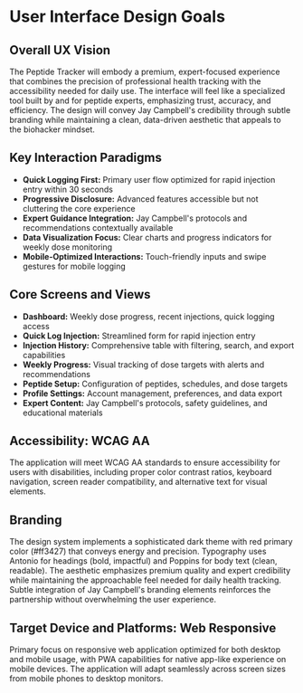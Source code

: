 # User Interface Design Goals

## Overall UX Vision

The Peptide Tracker will embody a premium, expert-focused experience that combines the precision of professional health tracking with the accessibility needed for daily use. The interface will feel like a specialized tool built by and for peptide experts, emphasizing trust, accuracy, and efficiency. The design will convey Jay Campbell's credibility through subtle branding while maintaining a clean, data-driven aesthetic that appeals to the biohacker mindset.

## Key Interaction Paradigms

- **Quick Logging First:** Primary user flow optimized for rapid injection entry within 30 seconds
- **Progressive Disclosure:** Advanced features accessible but not cluttering the core experience
- **Expert Guidance Integration:** Jay Campbell's protocols and recommendations contextually available
- **Data Visualization Focus:** Clear charts and progress indicators for weekly dose monitoring
- **Mobile-Optimized Interactions:** Touch-friendly inputs and swipe gestures for mobile logging

## Core Screens and Views

- **Dashboard:** Weekly dose progress, recent injections, quick logging access
- **Quick Log Injection:** Streamlined form for rapid injection entry
- **Injection History:** Comprehensive table with filtering, search, and export capabilities
- **Weekly Progress:** Visual tracking of dose targets with alerts and recommendations
- **Peptide Setup:** Configuration of peptides, schedules, and dose targets
- **Profile Settings:** Account management, preferences, and data export
- **Expert Content:** Jay Campbell's protocols, safety guidelines, and educational materials

## Accessibility: WCAG AA

The application will meet WCAG AA standards to ensure accessibility for users with disabilities, including proper color contrast ratios, keyboard navigation, screen reader compatibility, and alternative text for visual elements.

## Branding

The design system implements a sophisticated dark theme with red primary color (#ff3427) that conveys energy and precision. Typography uses Antonio for headings (bold, impactful) and Poppins for body text (clean, readable). The aesthetic emphasizes premium quality and expert credibility while maintaining the approachable feel needed for daily health tracking. Subtle integration of Jay Campbell's branding elements reinforces the partnership without overwhelming the user experience.

## Target Device and Platforms: Web Responsive

Primary focus on responsive web application optimized for both desktop and mobile usage, with PWA capabilities for native app-like experience on mobile devices. The application will adapt seamlessly across screen sizes from mobile phones to desktop monitors.
